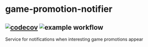 # game-promotion-notifier
[![codecov](https://codecov.io/gh/mkrzywanski/game-promotion-notifier/branch/main/graph/badge.svg?token=lIFo2JAzb0)](https://codecov.io/gh/mkrzywanski/game-promotion-notifier)
![example workflow](https://github.com/mkrzywanski/game-promotion-notifier/actions/workflows/promotion-norifier-backend-ci.yml/badge.svg)
---

Service for notifications when interesting game promotions appear
